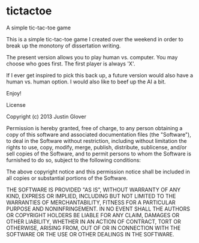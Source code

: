 tictactoe
=========

A simple tic-tac-toe game


This is a simple tic-tac-toe game I created over the weekend in order to break up the monotony of dissertation writing.

The present version allows you to play human vs. computer.  You may choose who goes first.  The first player is always 'X'.

If I ever get inspired to pick this back up, a future version would also have a human vs. human option.  I would also like to beef up the AI a bit.

Enjoy!

License

Copyright (c) 2013 Justin Glover

Permission is hereby granted, free of charge, to any person obtaining a copy of this software and associated documentation files (the "Software"), to deal in the Software without restriction, including without limitation the rights to use, copy, modify, merge, publish, distribute, sublicense, and/or sell copies of the Software, and to permit persons to whom the Software is furnished to do so, subject to the following conditions:

The above copyright notice and this permission notice shall be included in all copies or substantial portions of the Software.

THE SOFTWARE IS PROVIDED "AS IS", WITHOUT WARRANTY OF ANY KIND, EXPRESS OR IMPLIED, INCLUDING BUT NOT LIMITED TO THE WARRANTIES OF MERCHANTABILITY, FITNESS FOR A PARTICULAR PURPOSE AND NONINFRINGEMENT. IN NO EVENT SHALL THE AUTHORS OR COPYRIGHT HOLDERS BE LIABLE FOR ANY CLAIM, DAMAGES OR OTHER LIABILITY, WHETHER IN AN ACTION OF CONTRACT, TORT OR OTHERWISE, ARISING FROM, OUT OF OR IN CONNECTION WITH THE SOFTWARE OR THE USE OR OTHER DEALINGS IN THE SOFTWARE.
